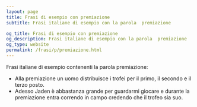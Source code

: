 ```yaml
---
layout: page
title: Frasi di esempio con premiazione 
subtitle: Frasi italiane di esempio con la parola  premiazione

og_title: Frasi di esempio con premiazione 
og_description: Frasi italiane di esempio con la parola  premiazione
og_type: website
permalink: /frasi/p/premiazione.html
---
```


Frasi italiane di esempio contenenti la parola premiazione:


- Alla premiazione un uomo distribuisce i trofei per il primo, il secondo e il terzo posto.
- Adesso Jaden è abbastanza grande per guardarmi giocare e durante la premiazione entra correndo in campo credendo che il trofeo sia suo.
